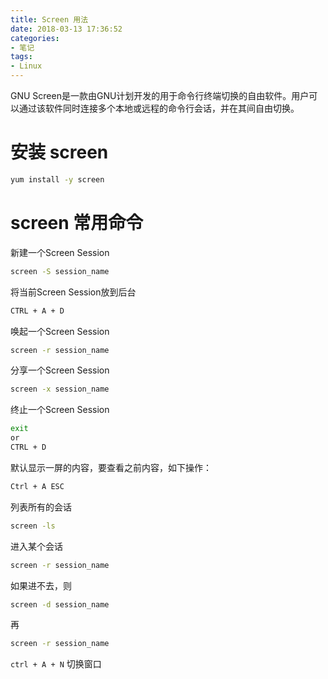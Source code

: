 ```yaml
---
title: Screen 用法
date: 2018-03-13 17:36:52
categories:
- 笔记
tags:
- Linux
---
```


GNU Screen是一款由GNU计划开发的用于命令行终端切换的自由软件。用户可以通过该软件同时连接多个本地或远程的命令行会话，并在其间自由切换。

<!-- more -->

<!-- toc -->

# 安装 screen

```sh
yum install -y screen
```

# screen 常用命令

新建一个Screen Session

```sh
screen -S session_name
```

将当前Screen Session放到后台

```sh
CTRL + A + D
```

唤起一个Screen Session

```sh
screen -r session_name
```

分享一个Screen Session

```sh
screen -x session_name
```

终止一个Screen Session

```sh
exit
or
CTRL + D
```

默认显示一屏的内容，要查看之前内容，如下操作：

```sh
Ctrl + A ESC
```

列表所有的会话

```sh
screen -ls
```

进入某个会话

```sh
screen -r session_name
```

如果进不去，则

```sh
screen -d session_name
```

再

```sh
screen -r session_name
```

`ctrl + A + N` 切换窗口
